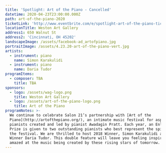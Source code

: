```yaml
---
title: 'Spotlight: Art of the Piano - Cancelled'
datetime: 2020-04-23T23:00:00.000Z
path: art-of-the-piano-2020
ticketLink: 'http://www.eventbrite.com/e/spotlight-art-of-the-piano-tickets-70347724939'
locationTitle: Weston Art Gallery
address1: 650 Walnut St
address2: 'Cincinnati, OH 45202'
landscapeImage: /assets/facebook-ad_artofpiano.jpg
portraitImage: /assets/4.23.20-art-of-the-piano-vert.jpg
artists:
  - instrument: piano
    name: Simon Karakulidi
  - instrument: piano
    name: Daria Tudor
programItems:
  - composer: TBA
    title: TBA
sponsors:
  - logo: /assets/wag-logo.png
    title: Weston Art Gallery
  - logo: /assets/art-of-the-piano-logo.png
    title: Art of the Piano
programNotes: >-
  We continue to celebrate Salon 21’s partnership with [Art of the
  Piano](http://artofthepiano.org/), an intimate music festival for aspiring
  pianists created and led by pianist Awadagin Pratt. Each year, an Enlight
  Prize is given to two outstanding pianists who best represent the spirit of
  the festival. We are thrilled to host 2018 Winner, Simon Karakulidi and 2019
  Winner Daria Tudor. This double feature will leave you feeling inspired and
  amazed at the music being created by these rising stars of tomorrow.
---
```


